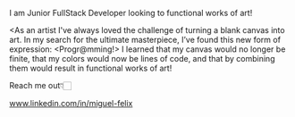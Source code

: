 
I am Junior FullStack Developer looking to functional works of art!

<As an artist I've always loved the challenge of turning a blank canvas into art. 
In my search for the ultimate masterpiece, I’ve found this new form of expression: <Progr@mming!>
I learned that my canvas would no longer be finite, that my colors would now be lines of code, and that by combining them would result in functional works of art!
    
Reach me out👇🏻

 www.linkedin.com/in/miguel-felix
